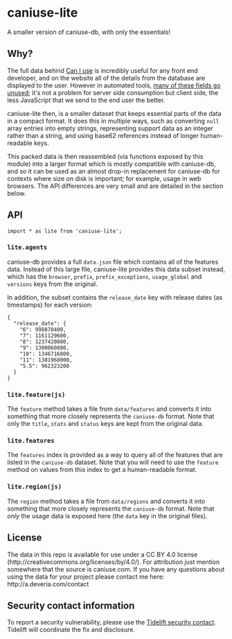 <h1 id="caniuse-lite">caniuse-lite</h1>

<p>A smaller version of caniuse-db, with only the essentials!</p>

<h2 id="why%3F">Why?</h2>

<p>The full data behind <a href="http://caniuse.com/">Can I use</a> is incredibly useful for any front end
developer, and on the website all of the details from the database are displayed
to the user. However in automated tools, <a href="https://github.com/Fyrd/caniuse/issues/1827">many of these fields go unused</a>;
it's not a problem for server side consumption but client side, the less
JavaScript that we send to the end user the better.</p>

<p>caniuse-lite then, is a smaller dataset that keeps essential parts of the data
in a compact format. It does this in multiple ways, such as converting <code>null</code>
array entries into empty strings, representing support data as an integer rather
than a string, and using base62 references instead of longer human-readable
keys.</p>

<p>This packed data is then reassembled (via functions exposed by this module) into
a larger format which is mostly compatible with caniuse-db, and so it can be
used as an almost drop-in replacement for caniuse-db for contexts where size on
disk is important; for example, usage in web browsers. The API differences are
very small and are detailed in the section below.</p>

<h2 id="api">API</h2>

<pre><code class="js">import * as lite from 'caniuse-lite';
</code></pre>

<h3 id="%60lite.agents%60"><code>lite.agents</code></h3>

<p>caniuse-db provides a full <code>data.json</code> file which contains all of the features
data. Instead of this large file, caniuse-lite provides this data subset
instead, which has the <code>browser</code>, <code>prefix</code>, <code>prefix_exceptions</code>, <code>usage_global</code>
and <code>versions</code> keys from the original.</p>

<p>In addition, the subset contains the <code>release_date</code> key with release dates (as timestamps) for each version:</p>

<pre><code class="json">{
  "release_date": {
    "6": 998870400,
    "7": 1161129600,
    "8": 1237420800,
    "9": 1300060800,
    "10": 1346716800,
    "11": 1381968000,
    "5.5": 962323200
  }
}
</code></pre>

<h3 id="%60lite.featurejs%60"><code>lite.feature(js)</code></h3>

<p>The <code>feature</code> method takes a file from <code>data/features</code> and converts it into
something that more closely represents the <code>caniuse-db</code> format. Note that only
the <code>title</code>, <code>stats</code> and <code>status</code> keys are kept from the original data.</p>

<h3 id="%60lite.features%60"><code>lite.features</code></h3>

<p>The <code>features</code> index is provided as a way to query all of the features that
are listed in the <code>caniuse-db</code> dataset. Note that you will need to use the
<code>feature</code> method on values from this index to get a human-readable format.</p>

<h3 id="%60lite.regionjs%60"><code>lite.region(js)</code></h3>

<p>The <code>region</code> method takes a file from <code>data/regions</code> and converts it into
something that more closely represents the <code>caniuse-db</code> format. Note that <em>only</em>
the usage data is exposed here (the <code>data</code> key in the original files).</p>

<h2 id="license">License</h2>

<p>The data in this repo is available for use under a CC BY 4.0 license
(http://creativecommons.org/licenses/by/4.0/). For attribution just mention
somewhere that the source is caniuse.com. If you have any questions about using
the data for your project please contact me here: http://a.deveria.com/contact</p>

<h2 id="security-contact-information">Security contact information</h2>

<p>To report a security vulnerability, please use the
<a href="https://tidelift.com/security">Tidelift security contact</a>.
Tidelift will coordinate the fix and disclosure.</p>
